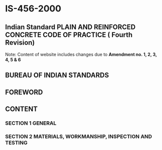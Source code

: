 # IS-456-2000
## Indian Standard  PLAIN AND REINFORCED CONCRETE  CODE OF PRACTICE  ( Fourth Revision)
Note: Content of website includes changes due to **Amendment no. 1, 2, 3, 4, 5 & 6**
## BUREAU OF INDIAN STANDARDS
## FOREWORD
## CONTENT
### SECTION 1 GENERAL
### SECTION 2 MATERIALS, WORKMANSHIP, INSPECTION AND TESTING
